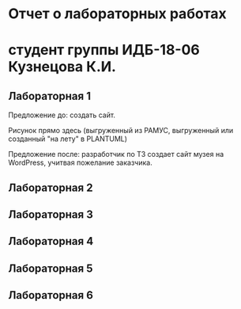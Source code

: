 # Отчет о лабораторных работах
# студент группы ИДБ-18-06 Кузнецова К.И.

## Лабораторная 1

Предложение до: создать сайт.

Рисунок прямо здесь (выгруженный из РАМУС, выгруженный или созданный "на лету" в PLANTUML)

Предложение после: разработчик по ТЗ создает сайт музея на WordPress, учитвая пожелание заказчика.

## Лабораторная 2

## Лабораторная 3

## Лабораторная 4

## Лабораторная 5

## Лабораторная 6
